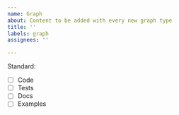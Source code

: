 ```yaml
---
name: Graph
about: Content to be added with every new graph type
title: ''
labels: graph
assignees: ''

---
```


Standard:
- [ ] Code
- [ ] Tests
- [ ] Docs
- [ ] Examples
